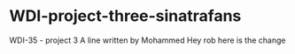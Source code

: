 # WDI-project-three-sinatrafans
WDI-35 - project 3
A line written by Mohammed
Hey rob here is the change
